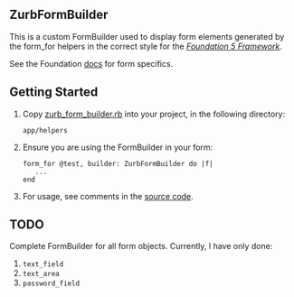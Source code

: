 ## ZurbFormBuilder

This is a custom FormBuilder used to display form elements generated
by the form_for helpers in the correct style for
the [*Foundation 5 Framework*](http://foundation.zurb.com/).


See the Foundation [docs](http://foundation.zurb.com/docs/components/forms.html)
for form specifics.

## Getting Started

1.  Copy [zurb_form_builder.rb](https://github.com/ashleybye/zurb-form-builder/blob/master/app/helpers/zurb_form_builder.rb) into your project,
in the following directory:

        app/helpers

2.  Ensure you are using the FormBuilder in your form:

        form_for @test, builder: ZurbFormBuilder do |f|
           ...
        end

3.  For usage, see comments in the [source code](https://github.com/ashleybye/zurb-form-builder/blob/master/app/helpers/zurb_form_builder.rb).

## TODO

Complete FormBuilder for all form objects. Currently, I have only done:

1.  `text_field`
2.  `text_area`
3.  `password_field`